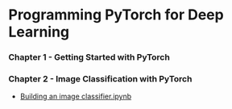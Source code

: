 # Programming PyTorch for Deep Learning

### Chapter 1 - Getting Started with PyTorch

### Chapter 2 - Image Classification with PyTorch

- [Building an image classifier.ipynb](https://github.com/Andrew-Ng-s-number-one-fan/Programming-PyTorch-for-Deep-Learning/blob/master/Notebooks/C1-Building-an-Image-Classifier.ipynb)
